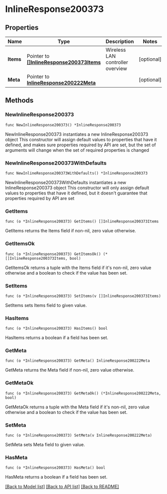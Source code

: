 # InlineResponse200373

## Properties

Name | Type | Description | Notes
------------ | ------------- | ------------- | -------------
**Items** | Pointer to [**[]InlineResponse200373Items**](InlineResponse200373Items.md) | Wireless LAN controller overview | [optional] 
**Meta** | Pointer to [**InlineResponse200222Meta**](InlineResponse200222Meta.md) |  | [optional] 

## Methods

### NewInlineResponse200373

`func NewInlineResponse200373() *InlineResponse200373`

NewInlineResponse200373 instantiates a new InlineResponse200373 object
This constructor will assign default values to properties that have it defined,
and makes sure properties required by API are set, but the set of arguments
will change when the set of required properties is changed

### NewInlineResponse200373WithDefaults

`func NewInlineResponse200373WithDefaults() *InlineResponse200373`

NewInlineResponse200373WithDefaults instantiates a new InlineResponse200373 object
This constructor will only assign default values to properties that have it defined,
but it doesn't guarantee that properties required by API are set

### GetItems

`func (o *InlineResponse200373) GetItems() []InlineResponse200373Items`

GetItems returns the Items field if non-nil, zero value otherwise.

### GetItemsOk

`func (o *InlineResponse200373) GetItemsOk() (*[]InlineResponse200373Items, bool)`

GetItemsOk returns a tuple with the Items field if it's non-nil, zero value otherwise
and a boolean to check if the value has been set.

### SetItems

`func (o *InlineResponse200373) SetItems(v []InlineResponse200373Items)`

SetItems sets Items field to given value.

### HasItems

`func (o *InlineResponse200373) HasItems() bool`

HasItems returns a boolean if a field has been set.

### GetMeta

`func (o *InlineResponse200373) GetMeta() InlineResponse200222Meta`

GetMeta returns the Meta field if non-nil, zero value otherwise.

### GetMetaOk

`func (o *InlineResponse200373) GetMetaOk() (*InlineResponse200222Meta, bool)`

GetMetaOk returns a tuple with the Meta field if it's non-nil, zero value otherwise
and a boolean to check if the value has been set.

### SetMeta

`func (o *InlineResponse200373) SetMeta(v InlineResponse200222Meta)`

SetMeta sets Meta field to given value.

### HasMeta

`func (o *InlineResponse200373) HasMeta() bool`

HasMeta returns a boolean if a field has been set.


[[Back to Model list]](../README.md#documentation-for-models) [[Back to API list]](../README.md#documentation-for-api-endpoints) [[Back to README]](../README.md)


